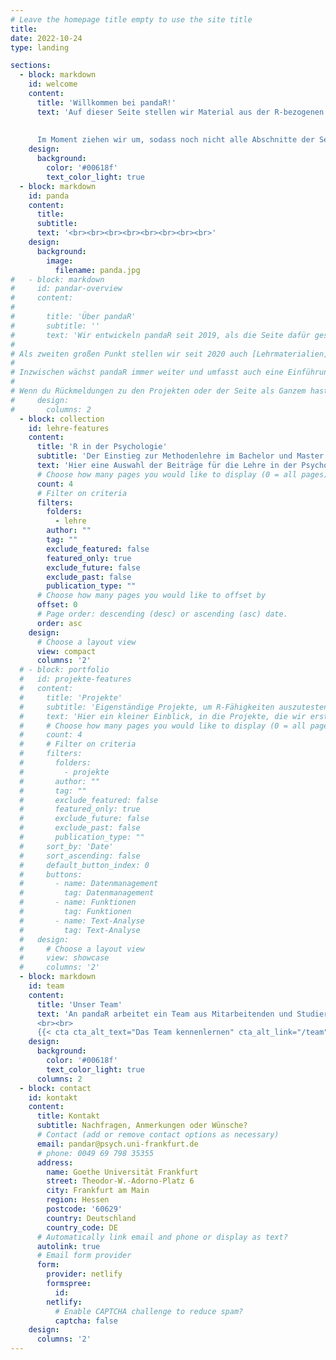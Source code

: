 ```yaml
---
# Leave the homepage title empty to use the site title
title:
date: 2022-10-24
type: landing

sections:
  - block: markdown
    id: welcome
    content:
      title: 'Willkommen bei pandaR!'
      text: 'Auf dieser Seite stellen wir Material aus der R-bezogenen Lehre im Psychologie-Studium zur Verfügung! Außerdem haben wir einige Projekte erstellt, in denen du deine R-Kenntnisse auch ganz unabhängig von den Inhalten im Studium ausprobieren, vertiefen und erweitern kannst.
      
      
      Im Moment ziehen wir um, sodass noch nicht alle Abschnitte der Seite schon wieder aktiv sind. Alles was die aktuelle Lehre betrifft ist zugänglich - nur mit den Extras und den Projekten bitten wir noch um etwas Geduld.'
    design:
      background:
        color: '#00618f' 
        text_color_light: true
  - block: markdown
    id: panda
    content:
      title: 
      subtitle:
      text: '<br><br><br><br><br><br><br><br>'
    design:
      background:
        image:
          filename: panda.jpg
#   - block: markdown
#     id: pandar-overview
#     content:
#       
#       title: 'Über pandaR'
#       subtitle: ''
#       text: 'Wir entwickeln pandaR seit 2019, als die Seite dafür geschaffen wurde ganz unterschiedliche Seiten von R und Programmieren vorzustellen, die im normalen Curriculum des Studiums normalerweise keinen Raum finden. Dafür haben wir als erstes [acht verschiedene Projekte](/under-construction) erschaffen, die die Möglichkeit bieten, sich in ein spezifisches Beispiel zu vertiefen und R Fähigkeiten daran auszuprobieren. Dabei können sich eigenständig Kompetenzen angeeignet werden, die für das zukünftige Arbeiten mit R in einem immer stärker datengeleiteten Arbeitsalltag sehr wichtig sein können. Die umfangreichen Projekte decken dabei eine weite Bandbreite an möglichen Themen ab (von der Darstellung von Suchanfragen zu politischen Parteien bis zum Programmieren eines eigenen Sudoku-Generators).
# 
# Als zweiten großen Punkt stellen wir seit 2020 auch [Lehrmaterialien](/lehre/main) zum Einsatz von R in der Analyse psychologischer Fragestellungen zur Verfügung. Im Sinne der Idee der Open Educational Ressources hat sich eine breite Menge an Themen angesammelt, die in Tutorials aber auch Aufgaben und zugehörigen Lösungen untergliedert sind. Insgesamt sind bereits Materialien aus 6 Modulen der Studiengänge des Instuts für Psychologie der Goethe-Universität integriert.
# 
# Inzwischen wächst pandaR immer weiter und umfasst auch eine Einführung in unsere [lokale Open Science Infrastruktur](/lifos/main) an der Goethe Uni und eine ganze [Sammlung von Material](/under-construction) aus Workshops und weiterführenden Informationen.
# 
# Wenn du Rückmeldungen zu den Projekten oder der Seite als Ganzem hast, melde dich einfach über das Kontakformular bei uns!'
#     design:
#       columns: 2
  - block: collection
    id: lehre-features
    content:
      title: 'R in der Psychologie'
      subtitle: 'Der Einstieg zur Methodenlehre im Bachelor und Master'
      text: 'Hier eine Auswahl der Beiträge für die Lehre in der Psychologie, die sich gut für einen Einstieg in verschiedene Themen eignen. Den Überblick über alle Lehrinhalte findest du [hier](/lehre/main)! <br><br>'
      # Choose how many pages you would like to display (0 = all pages)
      count: 4
      # Filter on criteria
      filters:
        folders:
          - lehre
        author: ""
        tag: ""
        exclude_featured: false
        featured_only: true
        exclude_future: false
        exclude_past: false
        publication_type: ""
      # Choose how many pages you would like to offset by
      offset: 0
      # Page order: descending (desc) or ascending (asc) date.
      order: asc
    design:
      # Choose a layout view
      view: compact
      columns: '2'
  # - block: portfolio
  #   id: projekte-features
  #   content:
  #     title: 'Projekte'
  #     subtitle: 'Eigenständige Projekte, um R-Fähigkeiten auszutesten und zu vertiefen - ganz unabhängig von der Lehre'
  #     text: 'Hier ein kleiner Einblick, in die Projekte, die wir erstellt haben. Den gesamten Überblick findest du [hier](/projekte/main)!<br><br>'
  #     # Choose how many pages you would like to display (0 = all pages)
  #     count: 4
  #     # Filter on criteria
  #     filters:
  #       folders:
  #         - projekte
  #       author: ""
  #       tag: ""
  #       exclude_featured: false
  #       featured_only: true
  #       exclude_future: false
  #       exclude_past: false
  #       publication_type: ""
  #     sort_by: 'Date'
  #     sort_ascending: false
  #     default_button_index: 0
  #     buttons:
  #       - name: Datenmanagement
  #         tag: Datenmanagement
  #       - name: Funktionen
  #         tag: Funktionen
  #       - name: Text-Analyse
  #         tag: Text-Analyse
  #   design:
  #     # Choose a layout view
  #     view: showcase
  #     columns: '2'
  - block: markdown
    id: team
    content:
      title: 'Unser Team'
      text: 'An pandaR arbeitet ein Team aus Mitarbeitenden und Studierenden des Instituts für Psychologie an der Goethe Universität Frankfurt. Außerdem haben inzwischen über 20 Personen von verschiedenen Bildungseinrichtungen und aus unterschiedlichen Disziplinen Beiträge gestaltet und Inhalte verfasst.
      <br><br>
      {{< cta cta_alt_text="Das Team kennenlernen" cta_alt_link="/team" cta_alt_new_tab="false" >}}'
    design:
      background:
        color: '#00618f' 
        text_color_light: true
      columns: 2
  - block: contact
    id: kontakt
    content:
      title: Kontakt
      subtitle: Nachfragen, Anmerkungen oder Wünsche?
      # Contact (add or remove contact options as necessary)
      email: pandar@psych.uni-frankfurt.de
      # phone: 0049 69 798 35355
      address:
        name: Goethe Universität Frankfurt
        street: Theodor-W.-Adorno-Platz 6
        city: Frankfurt am Main
        region: Hessen
        postcode: '60629'
        country: Deutschland
        country_code: DE
      # Automatically link email and phone or display as text?
      autolink: true
      # Email form provider
      form:
        provider: netlify
        formspree:
          id:
        netlify:
          # Enable CAPTCHA challenge to reduce spam?
          captcha: false
    design:
      columns: '2'
---
```

